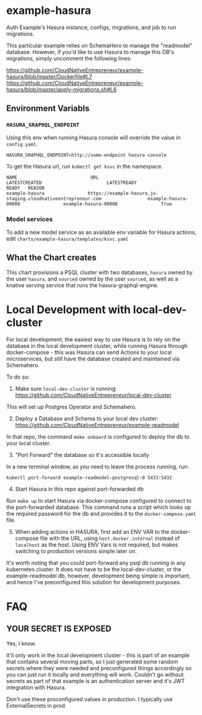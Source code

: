 # example-hasura

Auth Example's Hasura instance, configs, migrations, and job to run migrations.

This particular example relies on SchemaHero to manage the "readmodel" database. However, if you'd like to use Hasura to manage this DB's migrations, simply uncomment the following lines:

https://github.com/CloudNativeEntrepreneur/example-hasura/blob/master/Dockerfile#L7
https://github.com/CloudNativeEntrepreneur/example-hasura/blob/master/apply-migrations.sh#L6

## Environment Variabls

### `HASURA_GRAPHQL_ENDPOINT`

Using this env when running Hasura console will override the value in `config.yaml`.

```
HASURA_GRAPHQL_ENDPOINT=http://some-endpoint hasura console
```

To get the Hasura url, run `kubectl get ksvc` in the namespace.

```
NAME                           URL                                                                LATESTCREATED                        LATESTREADY                          READY   REASON
example-hasura                https://example-hasura.jx-staging.cloudnativeentrepreneur.com                 example-hasura-00008                example-hasura-00008                True   
```

### Model services

To add a new model service as an available env variable for Hasura actions, edit `charts/example-hasura/templates/ksvc.yaml`

## What the Chart creates

This chart provisions a PSQL cluster with two databases, `hasura` owned by the user `hasura`, and `sourced` owned by the user `sourced`, as well as a knative serving service that runs the hasura-graphql-engine.

# Local Development with local-dev-cluster

For local development, the easiest way to use Hasura is to rely on the database in the local development cluster, while running Hasura through docker-compose - this was Hasura can send Actions to your local microservices, but still have the database created and maintained via Schemahero.

To do so:

1. Make sure `local-dev-cluster` is running: https://github.com/CloudNativeEntrepreneur/local-dev-cluster

This will set up Postgres Operator and Schemahero.

2. Deploy a Database and Schema to your local dev cluster: https://github.com/CloudNativeEntrepreneur/example-readmodel

In that repo, the command `make onboard` is configured to deploy the db to your local cluster.

3. "Port Forward" the database so it's accessible locally

In a new terminal window, as you need to leave the process running, run:

```
kubectl port-forward example-readmodel-postgresql-0 5433:5432
```

4. Start Hasura in this repo against port-forwarded db

Run `make up` to start Hasura via docker-compose configured to connect to the port-forwarded database. This command runs a script which looks up the required password for the db and provides it to the `docker-compose.yaml` file.

5. When adding actions in HASURA, first add an ENV VAR to the docker-compose file with the URL, using `host.docker.internal` instead of `localhost` as the host. Using ENV Vars is not required, but makes switching to production versions simple later on.

It's worth noting that you could port-forward any psql db running in any kubernetes cluster. It does not have to be the local-dev-cluster, or the example-readmodel db, however, development being simple is important, and hence I've preconfigured this solution for development purposes.

# FAQ

## YOUR SECRET IS EXPOSED

Yes, I know.

It'll only work in the local development cluster - this is part of an example that contains several moving parts, so I just generated some random secrets where they were needed and preconfigured things accordingly so you can just run it locally and everything will work. Couldn't go without secrets as part of that example is an authentication server and it's JWT integration with Hasura.

Don't use these proconfigured values in production. I typically use ExternalSecrets in prod.
